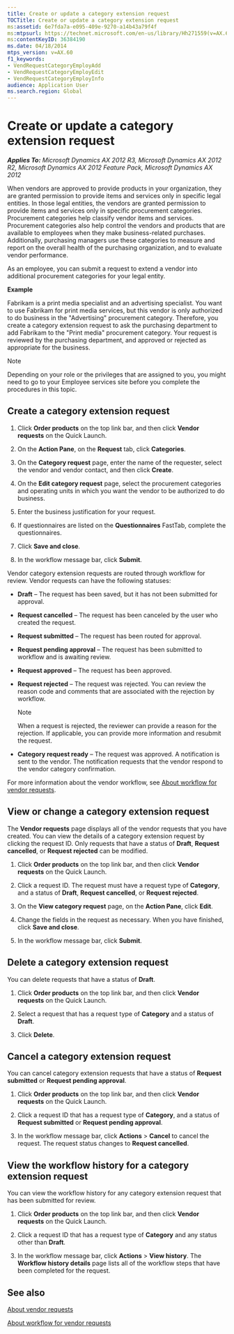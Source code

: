 ```yaml
---
title: Create or update a category extension request
TOCTitle: Create or update a category extension request
ms:assetid: 6e7fda7a-e095-409e-9270-a14b43a79f4f
ms:mtpsurl: https://technet.microsoft.com/en-us/library/Hh271559(v=AX.60)
ms:contentKeyID: 36384190
ms.date: 04/18/2014
mtps_version: v=AX.60
f1_keywords:
- VendRequestCategoryEmployAdd
- VendRequestCategoryEmployEdit
- VendRequestCategoryEmployInfo
audience: Application User
ms.search.region: Global
---
```


# Create or update a category extension request 


_**Applies To:** Microsoft Dynamics AX 2012 R3, Microsoft Dynamics AX 2012 R2, Microsoft Dynamics AX 2012 Feature Pack, Microsoft Dynamics AX 2012_

When vendors are approved to provide products in your organization, they are granted permission to provide items and services only in specific legal entities. In those legal entities, the vendors are granted permission to provide items and services only in specific procurement categories. Procurement categories help classify vendor items and services. Procurement categories also help control the vendors and products that are available to employees when they make business-related purchases. Additionally, purchasing managers use these categories to measure and report on the overall health of the purchasing organization, and to evaluate vendor performance.

As an employee, you can submit a request to extend a vendor into additional procurement categories for your legal entity.

**Example**

Fabrikam is a print media specialist and an advertising specialist. You want to use Fabrikam for print media services, but this vendor is only authorized to do business in the "Advertising" procurement category. Therefore, you create a category extension request to ask the purchasing department to add Fabrikam to the "Print media" procurement category. Your request is reviewed by the purchasing department, and approved or rejected as appropriate for the business.


> [!NOTE]
> <P>Depending on your role or the privileges that are assigned to you, you might need to go to your Employee services site before you complete the procedures in this topic.</P>



## Create a category extension request

1.  Click **Order products** on the top link bar, and then click **Vendor requests** on the Quick Launch.

2.  On the **Action Pane**, on the **Request** tab, click **Categories**.

3.  On the **Category request** page, enter the name of the requester, select the vendor and vendor contact, and then click **Create**.

4.  On the **Edit category request** page, select the procurement categories and operating units in which you want the vendor to be authorized to do business.

5.  Enter the business justification for your request.

6.  If questionnaires are listed on the **Questionnaires** FastTab, complete the questionnaires.

7.  Click **Save and close**.

8.  In the workflow message bar, click **Submit**.

Vendor category extension requests are routed through workflow for review. Vendor requests can have the following statuses:

  - **Draft** – The request has been saved, but it has not been submitted for approval.

  - **Request cancelled** – The request has been canceled by the user who created the request.

  - **Request submitted** – The request has been routed for approval.

  - **Request pending approval** – The request has been submitted to workflow and is awaiting review.

  - **Request approved** – The request has been approved.

  - **Request rejected** – The request was rejected. You can review the reason code and comments that are associated with the rejection by workflow.
    

    > [!NOTE]
    > <P>When a request is rejected, the reviewer can provide a reason for the rejection. If applicable, you can provide more information and resubmit the request.</P>



  - **Category request ready** – The request was approved. A notification is sent to the vendor. The notification requests that the vendor respond to the vendor category confirmation.

For more information about the vendor workflow, see [About workflow for vendor requests](about-workflow-for-vendor-requests.md).

## View or change a category extension request

The **Vendor requests** page displays all of the vendor requests that you have created. You can view the details of a category extension request by clicking the request ID. Only requests that have a status of **Draft**, **Request cancelled**, or **Request rejected** can be modified.

1.  Click **Order products** on the top link bar, and then click **Vendor requests** on the Quick Launch.

2.  Click a request ID. The request must have a request type of **Category**, and a status of **Draft**, **Request cancelled**, or **Request rejected**.

3.  On the **View category request** page, on the **Action Pane**, click **Edit**.

4.  Change the fields in the request as necessary. When you have finished, click **Save and close**.

5.  In the workflow message bar, click **Submit**.

## Delete a category extension request

You can delete requests that have a status of **Draft**.

1.  Click **Order products** on the top link bar, and then click **Vendor requests** on the Quick Launch.

2.  Select a request that has a request type of **Category** and a status of **Draft**.

3.  Click **Delete**.

## Cancel a category extension request

You can cancel category extension requests that have a status of **Request submitted** or **Request pending approval**.

1.  Click **Order products** on the top link bar, and then click **Vendor requests** on the Quick Launch.

2.  Click a request ID that has a request type of **Category**, and a status of **Request submitted** or **Request pending approval**.

3.  In the workflow message bar, click **Actions** \> **Cancel** to cancel the request. The request status changes to **Request cancelled**.

## View the workflow history for a category extension request

You can view the workflow history for any category extension request that has been submitted for review.

1.  Click **Order products** on the top link bar, and then click **Vendor requests** on the Quick Launch.

2.  Click a request ID that has a request type of **Category** and any status other than **Draft**.

3.  In the workflow message bar, click **Actions** \> **View history**. The **Workflow history details** page lists all of the workflow steps that have been completed for the request.

## See also

[About vendor requests](about-vendor-requests.md)

[About workflow for vendor requests](about-workflow-for-vendor-requests.md)

  


